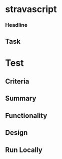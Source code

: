 # stravascript

### Headline

## Task

# Test

## Criteria

## Summary

## Functionality

## Design

## Run Locally
